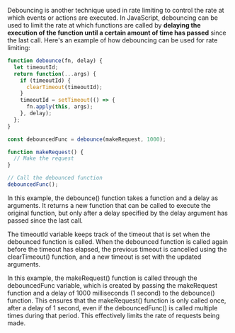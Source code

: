 Debouncing is another technique used in rate limiting to control the rate at which events or actions are executed. In JavaScript, debouncing can be used to limit the rate at which functions are called by **delaying the execution of the function until a certain amount of time has passed** since the last call. Here's an example of how debouncing can be used for rate limiting:

```js
function debounce(fn, delay) {
  let timeoutId;
  return function(...args) {
    if (timeoutId) {
      clearTimeout(timeoutId);
    }
    timeoutId = setTimeout(() => {
      fn.apply(this, args);
    }, delay);
  };
}

const debouncedFunc = debounce(makeRequest, 1000);

function makeRequest() {
  // Make the request
}

// Call the debounced function
debouncedFunc();
```

In this example, the debounce() function takes a function and a delay as arguments. It returns a new function that can be called to execute the original function, but only after a delay specified by the delay argument has passed since the last call.

The timeoutId variable keeps track of the timeout that is set when the debounced function is called. When the debounced function is called again before the timeout has elapsed, the previous timeout is cancelled using the clearTimeout() function, and a new timeout is set with the updated arguments.

In this example, the makeRequest() function is called through the debouncedFunc variable, which is created by passing the makeRequest function and a delay of 1000 milliseconds (1 second) to the debounce() function. This ensures that the makeRequest() function is only called once, after a delay of 1 second, even if the debouncedFunc() is called multiple times during that period. This effectively limits the rate of requests being made.